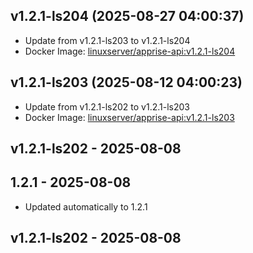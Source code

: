 ## v1.2.1-ls204 (2025-08-27 04:00:37)
- Update from v1.2.1-ls203 to v1.2.1-ls204
- Docker Image: [linuxserver/apprise-api:v1.2.1-ls204](https://fleet.linuxserver.io/image?name=)

## v1.2.1-ls203 (2025-08-12 04:00:23)
- Update from v1.2.1-ls202 to v1.2.1-ls203
- Docker Image: [linuxserver/apprise-api:v1.2.1-ls203](https://fleet.linuxserver.io/image?name=)

## v1.2.1-ls202 - 2025-08-08
## 1.2.1 - 2025-08-08
- Updated automatically to 1.2.1

## v1.2.1-ls202 - 2025-08-08

